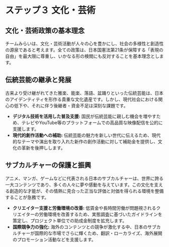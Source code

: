# ステップ３ 文化・芸術

## 文化・芸術政策の基本理念

チームみらいは、文化・芸術活動が人々の心を豊かにし、社会の多様性と創造性の源泉であると考えます。全ての政策は、日本国憲法第21条が保障する「表現の自由」を最大限に尊重し、いかなる形の検閲にも反対することを基本理念とします。

## 伝統芸能の継承と発展

古来より受け継がれてきた雅楽、能楽、落語、盆踊りといった伝統芸能は、日本のアイデンティティを形作る貴重な文化遺産です。しかし、現代社会における関心の低下や、それに伴う後継者・資金不足は深刻な課題です。

- **デジタル技術を活用した普及支援:** 国民が伝統芸能に親しむ機会を増やすため、テレビやYouTube等のプラットフォームでの高品質な映像配信を公的に支援します。
- **現代的創作活動への補助:** 伝統芸能の魅力を新しい世代に伝えるため、現代的なテーマや演出を取り入れた新作の創作活動に対して補助金を提供し、文化の革新を後押しします。

## サブカルチャーの保護と振興

アニメ、マンガ、ゲームなどに代表される日本のサブカルチャーは、世界に誇る一大コンテンツであり、多くの人々に夢や感動を与えています。この文化を支える創造的な才能が、その情熱に見合った正当な評価と対価を得られる環境を整備することが急務です。

- **クリエイター支援と労働環境の改善:** 低賃金や長時間労働が問題視されるクリエイターの労働環境を改善するため、実態調査に基づいたガイドラインを策定し、プロジェクト単位での助成金制度を拡充します。
- **国際競争力の強化:** 海外のコンテンツとの競争が激化する中、日本のサブカルチャーが国際的な市場でさらに輝くため、翻訳・ローカライズ、海外展開のプロモーション活動などを支援します。